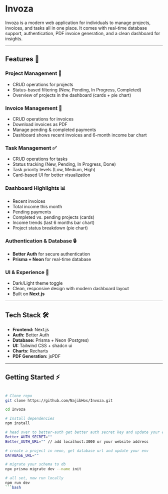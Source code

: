 # Invoza

Invoza is a modern web application for individuals to manage projects, invoices, and tasks all in one place. It comes with real-time database support, authentication, PDF invoice generation, and a clean dashboard for insights.

---

## Features 🚀

### Project Management 📂
- CRUD operations for projects
- Status-based filtering (New, Pending, In Progress, Completed)
- Overview of projects in the dashboard (cards + pie chart)

### Invoice Management 🧾
- CRUD operations for invoices
- Download invoices as PDF
- Manage pending & completed payments
- Dashboard shows recent invoices and 6-month income bar chart

### Task Management ✅
- CRUD operations for tasks
- Status tracking (New, Pending, In Progress, Done)
- Task priority levels (Low, Medium, High)
- Card-based UI for better visualization

### Dashboard Highlights 📊
- Recent invoices
- Total income this month
- Pending payments
- Completed vs. pending projects (cards)
- Income trends (last 6 months bar chart)
- Project status breakdown (pie chart)

### Authentication & Database 🔒
- **Better Auth** for secure authentication
- **Prisma + Neon** for real-time database

### UI & Experience 🎨
- Dark/Light theme toggle
- Clean, responsive design with modern dashboard layout
- Built on **Next.js**

---

## Tech Stack 🛠️

- **Frontend:** Next.js
- **Auth:** Better Auth
- **Database:** Prisma + Neon (Postgres)
- **UI:** Tailwind CSS + shadcn ui
- **Charts:** Recharts
- **PDF Generation:** jsPDF

---

## Getting Started ⚡

```bash

# Clone repo
git clone https://github.com/NajibHos/Invoza.git

cd Invoza

# Install dependencies
npm install

# head over to better-auth get better auth secret key and update your env
Better_AUTH_SECRET=""
Better_AUTH_URL="" // add localhost:3000 or your website address

# create a project in neon, get database url and update your env
DATABASE_URL=""

# migrate your schema to db
npx prisma migrate dev --name init

# all set, now run locally
npm run dev
```bash
